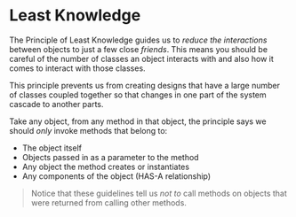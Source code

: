 # Least Knowledge

The Principle of Least Knowledge guides us to *reduce the interactions* between objects to just a few close *friends*. This means you should be careful of the number of classes an object interacts with and also how it comes to interact with those classes.

This principle prevents us from creating designs that have a large number of classes coupled together so that changes in one part of the system cascade to another parts.

Take any object, from any method in that object, the principle says we should *only* invoke methods that belong to:

* The object itself
* Objects passed in as a parameter to the method
* Any object the method creates or instantiates
* Any components of the object (HAS-A relationship)

> Notice that these guidelines tell us *not to* call methods on objects that were returned from calling other methods.
